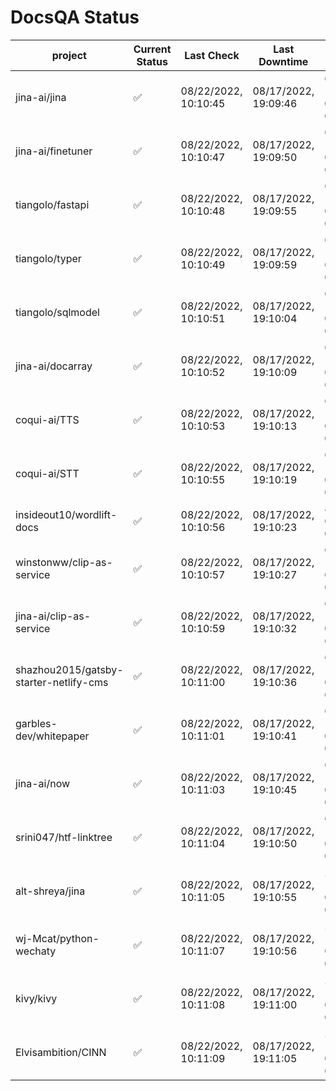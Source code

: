 # DocsQA Status

|               project                |Current Status|     Last Check     |   Last Downtime    |             % Uptime              |
|--------------------------------------|--------------|--------------------|--------------------|-----------------------------------|
|jina-ai/jina                          |✅            |08/22/2022, 10:10:45|08/17/2022, 19:09:46|67.302 (since 08/15/2022, 07:09:42)|
|jina-ai/finetuner                     |✅            |08/22/2022, 10:10:47|08/17/2022, 19:09:50|67.332 (since 08/15/2022, 07:09:42)|
|tiangolo/fastapi                      |✅            |08/22/2022, 10:10:48|08/17/2022, 19:09:55|67.391 (since 08/15/2022, 07:09:42)|
|tiangolo/typer                        |✅            |08/22/2022, 10:10:49|08/17/2022, 19:09:59|67.406 (since 08/15/2022, 07:09:42)|
|tiangolo/sqlmodel                     |✅            |08/22/2022, 10:10:51|08/17/2022, 19:10:04|67.427 (since 08/15/2022, 07:09:42)|
|jina-ai/docarray                      |✅            |08/22/2022, 10:10:52|08/17/2022, 19:10:09|67.403 (since 08/15/2022, 07:09:42)|
|coqui-ai/TTS                          |✅            |08/22/2022, 10:10:53|08/17/2022, 19:10:13|67.400 (since 08/15/2022, 07:09:42)|
|coqui-ai/STT                          |✅            |08/22/2022, 10:10:55|08/17/2022, 19:10:19|67.421 (since 08/15/2022, 07:09:42)|
|insideout10/wordlift-docs             |✅            |08/22/2022, 10:10:56|08/17/2022, 19:10:23|8.756 (since 08/15/2022, 07:09:42) |
|winstonww/clip-as-service             |✅            |08/22/2022, 10:10:57|08/17/2022, 19:10:27|67.448 (since 08/15/2022, 07:09:42)|
|jina-ai/clip-as-service               |✅            |08/22/2022, 10:10:59|08/17/2022, 19:10:32|67.488 (since 08/15/2022, 07:09:42)|
|shazhou2015/gatsby-starter-netlify-cms|✅            |08/22/2022, 10:11:00|08/17/2022, 19:10:36|67.482 (since 08/15/2022, 07:09:42)|
|garbles-dev/whitepaper                |✅            |08/22/2022, 10:11:01|08/17/2022, 19:10:41|67.497 (since 08/15/2022, 07:09:42)|
|jina-ai/now                           |✅            |08/22/2022, 10:11:03|08/17/2022, 19:10:45|67.500 (since 08/15/2022, 07:09:42)|
|srini047/htf-linktree                 |✅            |08/22/2022, 10:11:04|08/17/2022, 19:10:50|67.485 (since 08/15/2022, 07:09:42)|
|alt-shreya/jina                       |✅            |08/22/2022, 10:11:05|08/17/2022, 19:10:55|24.276 (since 08/15/2022, 07:09:42)|
|wj-Mcat/python-wechaty                |✅            |08/22/2022, 10:11:07|08/17/2022, 19:10:56|24.348 (since 08/15/2022, 07:09:42)|
|kivy/kivy                             |✅            |08/22/2022, 10:11:08|08/17/2022, 19:11:00|24.297 (since 08/15/2022, 07:09:42)|
|Elvisambition/CINN                    |✅            |08/22/2022, 10:11:09|08/17/2022, 19:11:05|24.341 (since 08/15/2022, 07:09:42)|
